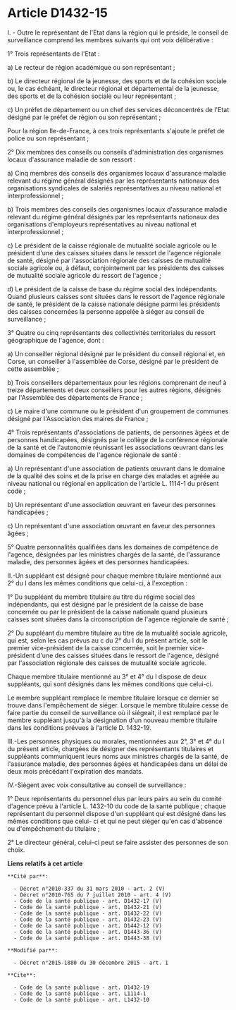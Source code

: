 # Article D1432-15

I. - Outre le représentant de l'Etat dans la région qui le préside, le conseil de surveillance comprend les membres suivants
qui ont voix délibérative :

1° Trois représentants de l'Etat : 

a) Le recteur de région académique ou son représentant ; 

b) Le directeur régional de la jeunesse, des sports et de la cohésion sociale ou, le cas échéant, le directeur régional et
départemental de la jeunesse, des sports et de la cohésion sociale ou leur représentant  ; 

c) Un préfet de département ou un chef des services déconcentrés de l'Etat désigné par le préfet de région ou son
représentant ; 

Pour la région Ile-de-France, à ces trois représentants s'ajoute le préfet de police ou son représentant ; 

2° Dix membres des conseils ou conseils d'administration des organismes locaux d'assurance maladie de son ressort : 

a) Cinq membres des conseils des organismes locaux d'assurance maladie relevant du régime général désignés par les
représentants nationaux des organisations syndicales de salariés représentatives au niveau national et interprofessionnel ; 

b) Trois membres des conseils des organismes locaux d'assurance maladie relevant du régime général désignés par les
représentants nationaux des organisations d'employeurs représentatives au niveau national et interprofessionnel ; 

c) Le président de la caisse régionale de mutualité sociale agricole ou le président d'une des caisses situées dans le
ressort de l'agence régionale de santé, désigné par l'association régionale des caisses de mutualité sociale agricole ou, à
défaut, conjointement par les présidents des caisses de mutualité sociale agricole du ressort de l'agence  ; 

d) Le président de la caisse de base du régime social des indépendants. Quand plusieurs caisses sont situées dans le ressort
de l'agence régionale de santé, le président de la caisse nationale désigne parmi les présidents des caisses concernées la
personne appelée à siéger au conseil de surveillance ; 

3° Quatre ou cinq  représentants des collectivités territoriales du ressort géographique de l'agence, dont : 

a) Un conseiller régional désigné par le président du conseil régional et, en Corse, un conseiller à l'assemblée de Corse,
désigné par le président de cette assemblée ; 

b) Trois conseillers départementaux pour les régions comprenant de neuf à treize départements et deux conseillers pour les
autres régions,  désignés par l'Assemblée des départements de France ; 

c) Le maire d'une commune ou le président d'un groupement de communes désigné par l'Association des maires de France ; 

4° Trois représentants d'associations de patients, de personnes âgées et de personnes handicapées, désignés par le collège de
la conférence régionale de la santé et de l'autonomie réunissant les associations œuvrant dans les domaines de compétences de
l'agence régionale de santé : 

a) Un représentant d'une association de patients œuvrant dans le domaine de la qualité des soins et de la prise en charge des
malades et agréée au niveau national ou régional en application de l'article L. 1114-1 du présent code ; 

b) Un représentant d'une association œuvrant en faveur des personnes handicapées ; 

c) Un représentant d'une association œuvrant en faveur des personnes âgées ; 

5° Quatre personnalités qualifiées dans les domaines de compétence de l'agence, désignées par les ministres chargés de la
santé, de l'assurance maladie, des personnes âgées et des personnes handicapées. 

II.-Un suppléant est désigné pour chaque membre titulaire mentionné aux 2° du I dans les mêmes conditions que celui-ci, à
l'exception : 

1° Du suppléant du membre titulaire au titre du régime social des indépendants, qui est désigné par le président de la caisse
de base concernée ou par le président de la caisse nationale quand plusieurs caisses sont situées dans la circonscription de
l'agence régionale de santé ; 

2° Du suppléant du membre titulaire au titre de la mutualité sociale agricole, qui est, selon les cas prévus au c du 2° du I
du présent article, soit le premier vice-président de la caisse concernée, soit le premier vice-président d'une des caisses
situées dans le ressort de l'agence, désigné par l'association régionale des caisses de mutualité sociale agricole. 

Chaque membre titulaire mentionné au 3°  et 4° du I dispose de deux suppléants, qui sont désignés dans les mêmes conditions
que celui-ci. 

Le membre suppléant remplace le membre titulaire lorsque ce dernier se trouve dans l'empêchement de siéger. Lorsque le membre
titulaire cesse de faire partie du conseil de surveillance où il siégeait, il est remplacé par le membre suppléant jusqu'à la
désignation d'un nouveau membre titulaire dans les conditions prévues à l'article D. 1432-19. 

III.-Les personnes physiques ou morales, mentionnées aux 2°, 3° et 4° du I du présent article, chargées de désigner des
représentants titulaires et suppléants communiquent leurs noms aux ministres chargés de la santé, de l'assurance maladie, des
personnes âgées et handicapées dans un délai de deux mois précédant l'expiration des mandats. 

IV.-Siègent avec voix consultative au conseil de surveillance : 

1° Deux représentants du personnel élus par leurs pairs au sein du comité d'agence prévu à l'article L. 1432-10 du code de la
santé publique ; chaque représentant du personnel dispose d'un suppléant qui est désigné dans les mêmes conditions que celui-
ci et qui ne peut siéger qu'en cas d'absence ou d'empêchement du titulaire ; 

2° Le directeur général, celui-ci peut se faire assister des personnes de son choix.

**Liens relatifs à cet article**

	**Cité par**:

	  - Décret n°2010-337 du 31 mars 2010 - art. 2 (V)
	  - Décret n°2010-765 du 7 juillet 2010 - art. 4 (V)
	  - Code de la santé publique - art. D1432-17 (V)
	  - Code de la santé publique - art. D1432-21 (V)
	  - Code de la santé publique - art. D1432-22 (V)
	  - Code de la santé publique - art. D1432-23 (V)
	  - Code de la santé publique - art. D1442-12 (V)
	  - Code de la santé publique - art. D1443-36 (V)
	  - Code de la santé publique - art. D1443-38 (V)

	**Modifié par**:

	  - Décret n°2015-1880 du 30 décembre 2015 - art. 1

	**Cite**:

	  - Code de la santé publique - art. D1432-19
	  - Code de la santé publique - art. L1114-1
	  - Code de la santé publique - art. L1432-10
